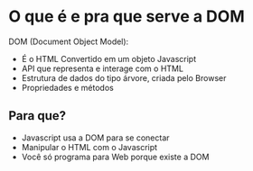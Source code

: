 # O que é e pra que serve a DOM

DOM (Document Object Model):

- É o HTML Convertido em um objeto Javascript
- API que representa e interage com o HTML
- Estrutura de dados do tipo árvore, criada pelo Browser
- Propriedades e métodos

## Para que?

- Javascript usa a DOM para se conectar
- Manipular o HTML com o Javascript
- Você só programa para Web porque existe a DOM
